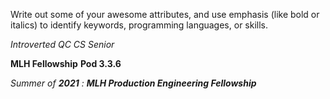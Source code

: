 Write out some of your awesome attributes, and use emphasis (like bold or italics) to identify keywords, programming languages, or skills. 



*Introverted*
_QC CS Senior_

**MLH Fellowship**
__Pod 3.3.6__

_Summer of **2021** : **MLH Production Engineering Fellowship**_

